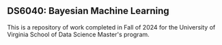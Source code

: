 ## DS6040: Bayesian Machine Learning
This is a repository of work completed in Fall of 2024 for the University of Virginia School of Data Science Master's program.
